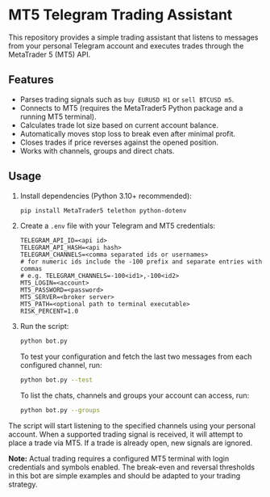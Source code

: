 # MT5 Telegram Trading Assistant

This repository provides a simple trading assistant that listens to messages from your personal Telegram account and executes trades through the MetaTrader 5 (MT5) API.

## Features

- Parses trading signals such as `buy EURUSD H1` or `sell BTCUSD m5`.
- Connects to MT5 (requires the MetaTrader5 Python package and a running MT5 terminal).
- Calculates trade lot size based on current account balance.
- Automatically moves stop loss to break even after minimal profit.
- Closes trades if price reverses against the opened position.
- Works with channels, groups and direct chats.

## Usage

1. Install dependencies (Python 3.10+ recommended):
    ```bash
    pip install MetaTrader5 telethon python-dotenv
    ```

2. Create a `.env` file with your Telegram and MT5 credentials:
    ```
    TELEGRAM_API_ID=<api id>
    TELEGRAM_API_HASH=<api hash>
    TELEGRAM_CHANNELS=<comma separated ids or usernames>
    # for numeric ids include the -100 prefix and separate entries with commas
    # e.g. TELEGRAM_CHANNELS=-100<id1>,-100<id2>
    MT5_LOGIN=<account>
    MT5_PASSWORD=<password>
    MT5_SERVER=<broker server>
    MT5_PATH=<optional path to terminal executable>
    RISK_PERCENT=1.0
    ```

3. Run the script:
    ```bash
    python bot.py
    ```

    To test your configuration and fetch the last two messages from each
    configured channel, run:

    ```bash
    python bot.py --test
    ```

    To list the chats, channels and groups your account can access,
    run:

    ```bash
    python bot.py --groups
    ```

The script will start listening to the specified channels using your personal account. When a supported trading signal is received, it will attempt to place a trade via MT5. If a trade is already open, new signals are ignored.

**Note:** Actual trading requires a configured MT5 terminal with login credentials and symbols enabled. The break-even and reversal thresholds in this bot are simple examples and should be adapted to your trading strategy.
